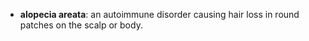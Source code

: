 - **alopecia areata**: an autoimmune disorder causing hair loss in round patches on the scalp or body.